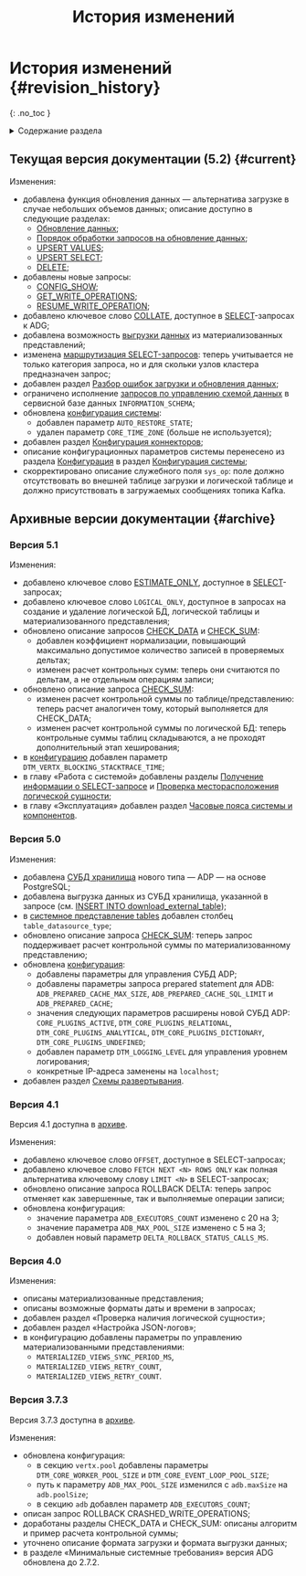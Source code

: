 ﻿---
layout: default
title: История изменений
nav_order: 7
has_children: false
---

# История изменений {#revision_history}
{: .no_toc }

<details markdown="block">
  <summary>
    Содержание раздела
  </summary>
  {: .text-delta }
1. TOC
{:toc}
</details>

## Текущая версия документации (5.2) {#current}

Изменения:
* добавлена функция обновления данных — альтернатива загрузке в случае небольших объемов данных; описание доступно 
в следующие разделах:
  * [Обновление данных](../working_with_system/data_update/data_update.md);
  * [Порядок обработки запросов на обновление данных](../overview/interactions/llw_processing/llw_processing.md);
  * [UPSERT VALUES](../reference/sql_plus_requests/UPSERT_VALUES/UPSERT_VALUES.md);
  * [UPSERT SELECT](../reference/sql_plus_requests/UPSERT_SELECT/UPSERT_SELECT.md);
  * [DELETE](../reference/sql_plus_requests/DELETE/DELETE.md);
* добавлены новые запросы:
  * [CONFIG_SHOW](../reference/sql_plus_requests/CONFIG_SHOW/CONFIG_SHOW.md);
  * [GET_WRITE_OPERATIONS](../reference/sql_plus_requests/GET_WRITE_OPERATIONS/GET_WRITE_OPERATIONS.md);
  * [RESUME_WRITE_OPERATION](../reference/sql_plus_requests/RESUME_WRITE_OPERATION/RESUME_WRITE_OPERATION.md);
* добавлено ключевое слово [COLLATE](../reference/sql_plus_requests/SELECT/SELECT.md#collate), 
  доступное в [SELECT](../reference/sql_plus_requests/SELECT/SELECT.md)-запросах к ADG;
* добавлена возможность [выгрузки данных](../working_with_system/data_download/data_download.md) 
  из материализованных представлений;
* изменена [маршрутизация SELECT-запросов](../working_with_system/data_reading/routing/routing.md): теперь учитывается 
  не только категория запроса, но и для скольки узлов кластера предназначен запрос;
* добавлен раздел [Разбор ошибок загрузки и обновления данных](../working_with_system/other_features/troubleshooting/troubleshooting.md);
* ограничено исполнение [запросов по управлению схемой данных](../working_with_system/logical_schema_update/logical_schema_update.md) 
  в сервисной базе данных `INFORMATION_SCHEMA`;
* обновлена [конфигурация системы](../maintenance/configuration/system/system.md):
  * добавлен параметр `AUTO_RESTORE_STATE`;
  * удален параметр `CORE_TIME_ZONE` (больше не используется);
* добавлен раздел [Конфигурация коннекторов](../maintenance/configuration/connectors/connectors.md);
* описание конфигурационных параметров системы перенесено из раздела 
  [Конфигурация](../maintenance/configuration/configuration.md) в раздел 
  [Конфигурация системы](../maintenance/configuration/system/system.md);
* скорректировано описание служебного поля `sys_op`: поле должно отсутствовать во внешней таблице загрузки и логической 
  таблице и должно присутствовать в загружаемых сообщениях топика Kafka.
  
## Архивные версии документации {#archive}

### Версия 5.1

Изменения:
* добавлено ключевое слово [ESTIMATE_ONLY](../reference/sql_plus_requests/SELECT/SELECT.md#estimate),
  доступное в [SELECT](../reference/sql_plus_requests/SELECT/SELECT.md)-запросах;
* добавлено ключевое слово `LOGICAL_ONLY`, доступное в запросах на создание и удаление логической БД,
  логической таблицы и материализованного представления;
* обновлено описание запросов [CHECK_DATA](../reference/sql_plus_requests/CHECK_DATA/CHECK_DATA.md) и
  [CHECK_SUM](../reference/sql_plus_requests/CHECK_SUM/CHECK_SUM.md):
  * добавлен коэффициент нормализации, повышающий максимально допустимое количество записей в
    проверяемых дельтах;
  * изменен расчет контрольных сумм: теперь они считаются по дельтам, а не отдельным операциям записи;
* обновлено описание запроса [CHECK_SUM](../reference/sql_plus_requests/CHECK_SUM/CHECK_SUM.md):
  * изменен расчет контрольной суммы по таблице/представлению: теперь расчет аналогичен тому, который
    выполняется для CHECK_DATA;
  * изменен расчет контрольной суммы по логической БД: теперь контрольные суммы таблиц складываются,
    а не проходят дополнительный этап хеширования;
* в [конфигурацию](../maintenance/configuration/configuration.md) добавлен параметр
  `DTM_VERTX_BLOCKING_STACKTRACE_TIME`;
* в главу «Работа с системой» добавлены разделы
  [Получение информации о SELECT-запросе](../working_with_system/other_features/query_estimation/query_estimation.md) и
  [Проверка месторасположения логической сущности](../working_with_system/other_features/datasource_check/datasource_check.md);
* в главу «Эксплуатация» добавлен раздел [Часовые пояса системы и компонентов](../maintenance/time_zones/time_zones.md).

### Версия 5.0

Изменения:
* добавлена [СУБД хранилища](../introduction/supported_DBMS/supported_DBMS.md) нового типа — ADP —
  на основе PostgreSQL;
* добавлена выгрузка данных из СУБД хранилища, указанной в запросе
  (см. [INSERT INTO download_external_table](../reference/sql_plus_requests/INSERT_INTO_download_external_table/INSERT_INTO_download_external_table.md));
* в [системное представление tables](../reference/system_views/system_views.md#tables) добавлен столбец
  `table_datasource_type`;
* обновлено описание запроса [CHECK_SUM](../reference/sql_plus_requests/CHECK_SUM/CHECK_SUM.md): теперь запрос
  поддерживает расчет контрольной суммы по материализованному представлению;
* обновлена [конфигурация](../maintenance/configuration/configuration.md):
  * добавлены параметры для управления СУБД ADP;
  * добавлены параметры запроса prepared statement для ADB: `ADB_PREPARED_CACHE_MAX_SIZE`, `ADB_PREPARED_CACHE_SQL_LIMIT`
    и `ADB_PREPARED_CACHE`;
  * значения следующих параметров расширены новой СУБД ADP: `CORE_PLUGINS_ACTIVE`, `DTM_CORE_PLUGINS_RELATIONAL`,
    `DTM_CORE_PLUGINS_ANALYTICAL`, `DTM_CORE_PLUGINS_DICTIONARY`, `DTM_CORE_PLUGINS_UNDEFINED`;
  * добавлен параметр `DTM_LOGGING_LEVEL` для управления уровнем логирования;
  * конкретные IP-адреса заменены на `localhost`;
* добавлен раздел [Схемы развертывания](../maintenance/deployment_diagrams/deployment_diagrams.md).

### Версия 4.1

Версия 4.1 доступна в [архиве](https://arenadata.github.io/docs_prostore_archive/v4-1-0/).

Изменения:
* добавлено ключевое слово `OFFSET`, доступное в SELECT-запросах;
* добавлено ключевое слово `FETCH NEXT <N> ROWS ONLY` как полная альтернатива ключевому слову `LIMIT <N>`
  в SELECT-запросах;
* обновлено описание запроса ROLLBACK DELTA: теперь запрос отменяет как завершенные, так и выполняемые операции записи;
* обновлена конфигурация:
  * значение параметра `ADB_EXECUTORS_COUNT` изменено с 20 на 3;
  * значение параметра `ADB_MAX_POOL_SIZE` изменено с 5 на 3;
  * добавлен новый параметр `DELTA_ROLLBACK_STATUS_CALLS_MS`.

### Версия 4.0

Изменения:
* описаны материализованные представления;
* описаны возможные форматы даты и времени в запросах;
* добавлен раздел «Проверка наличия логической сущности»;
* добавлен раздел «Настройка JSON-логов»;
* в конфигурацию добавлены параметры по управлению материализованными представлениями:
  * `MATERIALIZED_VIEWS_SYNC_PERIOD_MS`,
  * `MATERIALIZED_VIEWS_RETRY_COUNT`,
  * `MATERIALIZED_VIEWS_RETRY_COUNT`.

### Версия 3.7.3

Версия 3.7.3 доступна в [архиве](https://arenadata.github.io/docs_prostore_archive/v3-7-3/).

Изменения:
* обновлена конфигурация:
  * в секцию `vertx.pool` добавлены параметры `DTM_CORE_WORKER_POOL_SIZE` и `DTM_CORE_EVENT_LOOP_POOL_SIZE`;
  * путь к параметру `ADB_MAX_POOL_SIZE` изменился с `adb.maxSize` на `adb.poolSize`;
  * в секцию `adb` добавлен параметр `ADB_EXECUTORS_COUNT`;
* описан запрос ROLLBACK CRASHED_WRITE_OPERATIONS;
* доработаны разделы CHECK_DATA и CHECK_SUM: описаны алгоритм и пример расчета контрольной суммы;
* уточнено описание формата загрузки и формата выгрузки данных;
* в разделе «Минимальные системные требования» версия ADG обновлена до 2.7.2.